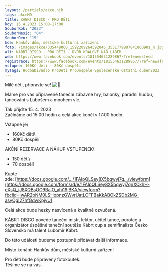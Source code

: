 ```yaml
---
layout: /partials/akce.njk
tags: akceMD
title: KÁBRT DISCO - PRO DĚTI
kdy: 15.4.2023 15:00-17:00
SouborRok: "2023"
SouborMesic: "04"
SouborDen: "15"
kde: Hankův dům, městské kulturní zařízení
foto: /images/akce/335448060_1592209264592046_3551779887841060901_n.jpg
alt: KÁBRT DISCO - PRO DĚTI - DVŮR KRÁLOVÉ NAD LABEM
web: https://www.facebook.com/events/181554631289867/?ref=newsfeed
registrace: https://www.facebook.com/events/181554631289867/?ref=newsfeed
vstupne: 160Kč děti - 80Kč dospělí
myTags: HudbaDivadlo ProDeti ProDospele Spolecenske Ostatni duben2023
---
```

<!--StartFragment-->

Milé děti, připravte se! ![🙂](https://static.xx.fbcdn.net/images/emoji.php/v9/t4c/1/16/1f642.png)

Máme pro vás připravené taneční zábavné hry, balonky, parádní hudbu, tancování s Lubošem a mnohem víc.

Tak přijďte 15. 4. 2023\
Začínáme od 15:00 hodin a celá akce končí v 17:00 hodin.

Vstupné je\
- 160Kč děti\
- 80Kč dospělí

AKČNÍ REZERVACE A NÁKUP VSTUPENEK\
- 150 děti\
- 70 dospělí

Kupte zde: [https://docs.google.com/.../1FAIpQLSey8X5bqwyj7q.../viewform](https://docs.google.com/forms/d/e/1FAIpQLSey8X5bqwyj7qnXCkhH-eXsQ_jJ8XQBsOO9BaiO_ahi19jBKA/viewform?fbclid=IwAR2bNM0LSHopnzGWvrUatLCFFBaKkABOkZSDb2MG-asyOgI27hfGdwKpjyU)

Celá akce bude hezky nasvícená a kvalitně ozvučená.

KÁBRT DISCO povede taneční mistr, lektor, učitel tance, porotce a organizátor úspěšné taneční soutěže Kábrt cup a semifinalista Česko Slovensko má talent Lubomír Kábrt.

Do této události budeme postupně přidávat další informace.

Místo konání: Hankův dům, městské kulturní zařízení

Pro děti bude připravený fotokoutek.\
Těšíme se na vás.

<!--EndFragment-->